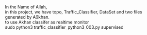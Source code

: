 <br>
In the Name of Allah,
<br>
in this project, we have topo, Traffic_Classifier, DataSet and two files generated by A9khan.
<br>
to use Akhan classifer as realtime monitor
<br>
sudo python3 traffic_classifier_python3_003.py supervised
<br>
<a https://youtu.be/tPwKexDZDKg >
